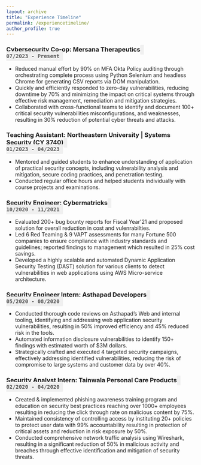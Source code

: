 ```yaml
---
layout: archive
title: "Experience Timeline"
permalink: /experiencetimeline/
author_profile: true
---
```


### Cybersecurity Co-op: Mersana Therapeutics <code><span style="background-color: #f0f0f0; padding: 5px 10px; border-radius: 3px; font-weight: bold; color: #555;"> 07/2023 - Present</span></code>
- Reduced manual effort by 90% on MFA Okta Policy auditing through orchestrating complete process using Python Selenium and headless Chrome for generating CSV reports via DOM manipulation.
- Quickly and efficiently responded to zero-day vulnerabilities, reducing downtime by 70% and minimizing the impact on critical systems through effective risk management, remediation and mitigation strategies.
- Collaborated with cross-functional teams to identify and document 100+ critical security vulnerabilities misconfigurations, and weaknesses, resulting in 30% reduction of potential cyber threats and attacks.

### Teaching Assistant: Northeastern University | Systems Security (CY 3740)<code><span style="background-color: #f0f0f0; padding: 5px 10px; border-radius: 3px; font-weight: bold; color: #555;"> 01/2023 - 04/2023</span></code>
- Mentored and guided students to enhance understanding of application of practical security concepts, including vulnerability analysis and mitigation, secure coding practices, and penetration testing.
- Conducted regular office hours and helped students individually with course projects and examinations.

### Security Engineer: Cybermatricks <code><span style="background-color: #f0f0f0; padding: 5px 10px; border-radius: 3px; font-weight: bold; color: #555;"> 10/2020 - 11/2021</span></code>
- Evaluated 200+ bug bounty reports for Fiscal Year'21 and proposed solution for overall reduction in cost and vulenrabilties.
- Led 6 Red Teaming & 9 VAPT assessments for many Fortune 500 companies to ensure compliance with industry standards and guidelines; reported findings to management which resulted in 25% cost savings.
- Developed a highly scalable and automated Dynamic Application Security Testing (DAST) solution for various clients to detect vulnerabilities in web applications using AWS Micro-service architecture.

### Security Engineer Intern: Asthapad Developers <code><span style="background-color: #f0f0f0; padding: 5px 10px; border-radius: 3px; font-weight: bold; color: #555;"> 05/2020 - 08/2020</span></code>
- Conducted thorough code reviews on Asthapad’s Web and internal tooling, identifying and addressing web application security vulnerabilities, resulting in 50% improved efficiency and 45% reduced risk in the tools.
- Automated information disclosure vulnerabilities to identify 150+ findings with estimated worth of $3M dollars.
- Strategically crafted and executed 4 targeted security campaigns, effectively addressing identified vulnerabilities, reducing the risk of compromise to large systems and customer data by over 40%.

### Security Analyst Intern: Tainwala Personal Care Products <code><span style="background-color: #f0f0f0; padding: 5px 10px; border-radius: 3px; font-weight: bold; color: #555;"> 02/2020 - 04/2020</span></code>
- Created & implemented phishing awareness training program and education on security best practices reaching over 1000+ employees resulting in reducing the click through rate on malicious content by 75%.
- Maintained consistency of controlling access by instituting 20+ policies to protect user data with 99% accountability resulting in protection of critical assets and reduction in risk exposure by 50%.
- Conducted comprehensive network traffic analysis using Wireshark, resulting in a significant reduction of 50% in malicious activity and breaches through effective identification and mitigation of security threats.
